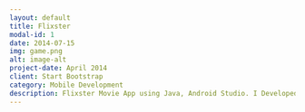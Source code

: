 ```yaml
---
layout: default
title: Flixster
modal-id: 1
date: 2014-07-15
img: game.png
alt: image-alt
project-date: April 2014
client: Start Bootstrap
category: Mobile Development
description: Flixster Movie App using Java, Android Studio. I Developed an Android application to display a list of newest movie. I Fetched a list of newest movies from the Movie DB API.
---
```

